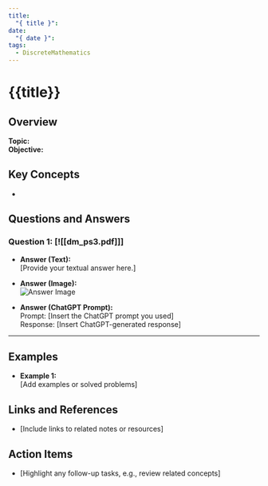 ```yaml
---
title:
  "{ title }": 
date:
  "{ date }": 
tags:
  - DiscreteMathematics
---
```


# {{title}}

## Overview
**Topic:**  
**Objective:**  

## Key Concepts
- 

## Questions and Answers
### Question 1: [![[dm_ps3.pdf]]]
- **Answer (Text):**  
  [Provide your textual answer here.]

- **Answer (Image):**  
  ![Answer Image](image_path)

- **Answer (ChatGPT Prompt):**  
  Prompt: [Insert the ChatGPT prompt you used]  
  Response: [Insert ChatGPT-generated response]

---

## Examples
- **Example 1:**  
  [Add examples or solved problems]

## Links and References
- [Include links to related notes or resources]

## Action Items
- [Highlight any follow-up tasks, e.g., review related concepts]
